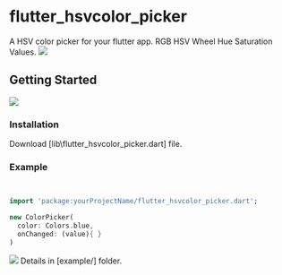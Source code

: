 # flutter_hsvcolor_picker

A HSV color picker for your flutter app.
RGB HSV Wheel Hue Saturation Values.
![](https://github.com/ysdy44/flutter_hsvcolor_picker/blob/master/screenshot/phone.png)

## Getting Started
  ![](https://github.com/ysdy44/flutter_hsvcolor_picker/blob/master/screenshot/logo.png)


### Installation

Download [lib\flutter_hsvcolor_picker.dart] file.


### Example

```dart


import 'package:yourProjectName/flutter_hsvcolor_picker.dart';

new ColorPicker(
  color: Colors.blue,
  onChanged: (value){ }
)


```




![](https://github.com/ysdy44/flutter_hsvcolor_picker/blob/master/screenshot/design.png)
Details in [example/] folder.
